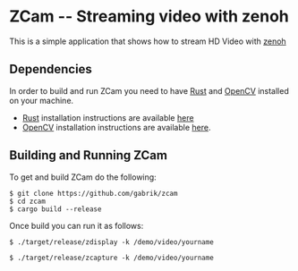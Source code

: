 # ZCam -- Streaming video with zenoh
This is a simple application that shows how to stream HD Video with [zenoh](http://zenoh.io)

## Dependencies
In order to build and run ZCam you need to have [Rust](rust-lang.org) and [OpenCV]() installed on your machine.
- [Rust](http://rust-lang.org) installation instructions are available [here](https://www.rust-lang.org/tools/install)
- [OpenCV](http://opencv.org) installation instructions are available [here](https://docs.opencv.org/trunk/df/d65/tutorial_table_of_content_introduction.html).

## Building and Running ZCam
To get and build ZCam do the following:

```
$ git clone https://github.com/gabrik/zcam
$ cd zcam
$ cargo build --release
```

Once build you can run it as follows:

```
$ ./target/release/zdisplay -k /demo/video/yourname

$ ./target/release/zcapture -k /demo/video/yourname
```
